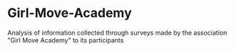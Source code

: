# Girl-Move-Academy
Analysis of information collected through surveys made by the association "Girl Move Academy" to its participants
